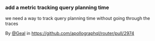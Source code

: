 ### add a metric tracking query planning time 

we need a way to track query planning time without going through the traces

By [@Geal](https://github.com/Geal) in https://github.com/apollographql/router/pull/2974